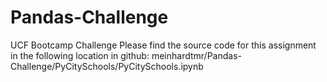 # Pandas-Challenge
UCF Bootcamp Challenge
Please find the source code for this assignment in the following location in github:
meinhardtmr/Pandas-Challenge/PyCitySchools/PyCitySchools.ipynb
 